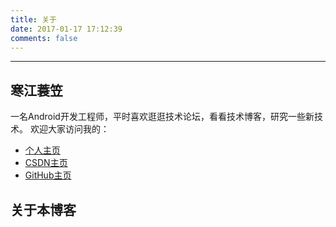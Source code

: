 ```yaml
---
title: 关于
date: 2017-01-17 17:12:39
comments: false
---
```

***
## 寒江蓑笠
一名Android开发工程师，平时喜欢逛逛技术论坛，看看技术博客，研究一些新技术。
欢迎大家访问我的：
 - [个人主页](http://www.heqiangfly.com/)
 - [CSDN主页](http://blog.csdn.net/heqiangflytosky/)
 - [GitHub主页](https://github.com/heqiangflytosky/)

## 关于本博客

<!--

 - 2016 年基于 Hexo+Github 创建本博客，采用 next 主题 Pisces 风格，域名为 www.heqiangfly.com
 - 2016 年将CSDN部分博客迁移到本博客
 - 2017.1.19 使用多说评论系统
 - 2017.4.6 多说关闭，使用网易云跟帖评论系统
 - 2017.5.17 将博客风格换成 Mist
 - 2017.6.5 添加友情链接页面
 - 2017.6.30 将博客风格切换回 Pisces
 - 2018.3.20 添加404页面

-->
